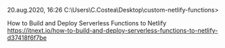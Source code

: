 
20.aug.2020, 16:26
C:\Users\C.Costea\Desktop\custom-netlify-functions>

How to Build and Deploy Serverless Functions to Netlify
https://itnext.io/how-to-build-and-deploy-serverless-functions-to-netlify-d37418f6f7be



